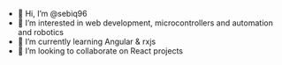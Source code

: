 - 👋 Hi, I’m @sebiq96
- 👀 I’m interested in web development, microcontrollers and automation and robotics
- 🌱 I’m currently learning Angular & rxjs
- 💞️ I’m looking to collaborate on React projects

<!---
sebiq96/sebiq96 is a ✨ special ✨ repository because its `README.md` (this file) appears on your GitHub profile.
You can click the Preview link to take a look at your changes.
--->

